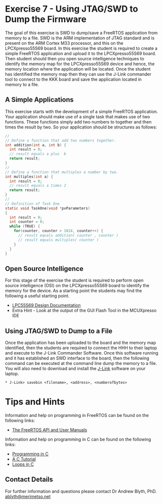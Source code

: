# Exercise 7 - Using JTAG/SWD to Dump the Firmware

The goal of this exercise is SWD to dump/save a FreeRTOS application from memory to a file. SWD is the ARM implementation of JTAG standard and is present on the ARM Cortex M33 processor, and this on the LPCXpresso55S69 board. In this exercise the student is required to create a simple FreeRTOS application and upload it to the LPCXpresso55S69 board. Then student should then you open source intelligence techniques to identify the memory map for the LPCXpresso55S69 device and hence, the memory location where the application will be located. Once the student has identified the memory map then they can use the J-Link commander tool to connect to the KKK board and save the application located in memory to a file.   

## A Simple Applications
This exercise starts with the development of a simple FreeRTOS application. Your application should make use of a single task that makes use of two functions. These functions simply add two numbers to together and then times the result by two. So your application should be structures as follows:

```c
//
// Define a function that add two numbers together.
int addition(int a, int b) {
  int result = 0;
  // result equals a plus  b
  return result;
}
//
// Define a function that multiples a number by two.
int multiples(int a) {
  int result = 0;
  // result equals a times 2
  return result;
}
//
// Definition of Task One
static void TaskOne(void *pvParameters)
{
  int result = 0;
  int counter = 0;
  while (TRUE) {
    for(counter, counter > 1024, counter++) {
      // result equals addition( counter , counter )
      // result equals multiples( counter )
    }
  }
}
```

## Open Source Intelligence

For this stage of the exercise the student is required to perform open source intelligence (OSI) on the LPCXpresso55S69 board to identify the memory for the device. As a starting point the students may find the following a useful starting point.

* [LPC55S69 Design Documentation](https://www.nxp.com/design/development-boards/lpcxpresso-boards/lpcxpresso55s69-development-board:LPC55S69-EVK)
* Extra Hint - Look at the output of the GUI Flash Tool in the MCUXpresso IDE

## Using JTAG/SWD to Dump to a File

Once the application has been uploaded to the board and the memory map identified, then the students are required to connect the HHH to their laptop and execute to the J-Link Commander Software. Once this software running and it has established an SWD interface to the board, then the following command can be executed at the command line dump the memory to a file. You will also need to download and install the [J-Link](https://www.segger.com/downloads/jlink/) software on your laptop.


```
* J-Link> savebin <filename>, <address>, <numberofbytes>
```

# Tips and Hints
Information and help on programming in FreeRTOS can be found on the following links:
* [The FreeRTOS API and User Manuals](https://www.freertos.org/Documentation/RTOS_book.html)

Information and help on programming in C can be found on the following links:
* [Programming in C](https://beginnersbook.com/2014/01/c-program-structure/)
* [A C Tutorial](https://www.cprogramming.com/tutorial/c-tutorial.html?inl=nv)
* [Loops in C](https://www.tutorialspoint.com/cprogramming/c_loops.htm)

## Contact Details

For further information and questions please contact Dr Andrew Blyth, PhD. <ablyth@merimetso.net>
